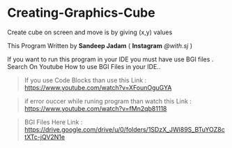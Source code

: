 # Creating-Graphics-Cube
Create cube on screen and move is by giving (x,y) values

This Program Written by **Sandeep Jadam** ( **Instagram** *@with.sj* )

If you want to run this program in your IDE  you must have use BGI files .
Search On Youtube How to use BGI Files in your IDE..

 > If you use Code Blocks than use this Link : https://www.youtube.com/watch?v=XFounOguGYA
 
 > if error ouccer while runing program than watch this Link : https://www.youtube.com/watch?v=fMn2qb81118
 
 > BGI Files Here Link : https://drive.google.com/drive/u/0/folders/1SDzX_JWl89S_BTuYOZ8ctXTc-jQV2N1e
